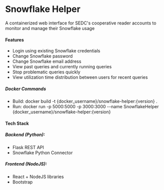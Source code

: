 # Snowflake Helper
A containerized web interface for SEDC's cooperative reader accounts to monitor and manage their Snowflake usage

#### Features
- Login using existing Snowflake credentials
- Change Snowflake password
- Change Snowflake email address
- View past queries and currently running queries
- Stop problematic queries quickly
- View utilization time distribution between users for recent queries

##### Docker Commands
- Build: docker build -t {docker_username}/snowflake-helper:{version} .
- Run: docker run -p 5000:5000 -p 3000:3000 --name SnowflakeHelper {docker_username}/snowflake-helper:{version}

#### Tech Stack
##### Backend (Python):
- Flask REST API
- Snowflake Python Connector
##### Frontend (NodeJS):
- React + NodeJS libraries
- Bootstrap